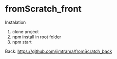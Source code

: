 # fromScratch_front


Instalation 

1. clone project
2. npm install in root folder
3. npm start

Back: https://github.com/jimtrama/fromScratch_back
